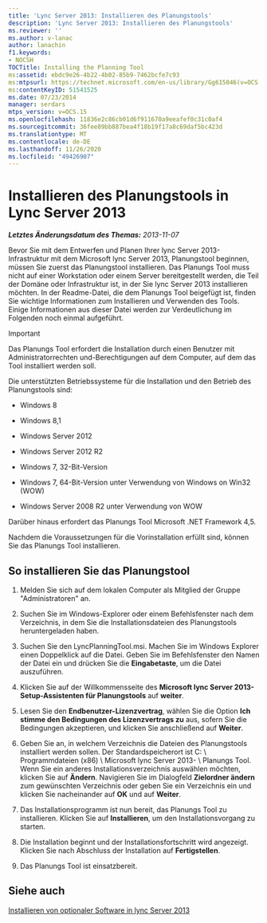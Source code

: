 ```yaml
---
title: 'Lync Server 2013: Installieren des Planungstools'
description: 'Lync Server 2013: Installieren des Planungstools'
ms.reviewer: ''
ms.author: v-lanac
author: lanachin
f1.keywords:
- NOCSH
TOCTitle: Installing the Planning Tool
ms:assetid: ebdc9e26-4b22-4b02-85b9-7462bcfe7c93
ms:mtpsurl: https://technet.microsoft.com/en-us/library/Gg615046(v=OCS.15)
ms:contentKeyID: 51541525
ms.date: 07/23/2014
manager: serdars
mtps_version: v=OCS.15
ms.openlocfilehash: 11836e2c86cb01d6f911670a9eeafef0c31c0af4
ms.sourcegitcommit: 36fee89bb887bea4f18b19f17a8c69daf5bc423d
ms.translationtype: MT
ms.contentlocale: de-DE
ms.lasthandoff: 11/26/2020
ms.locfileid: "49426907"
---
```

# <a name="installing-the-planning-tool-in-lync-server-2013"></a>Installieren des Planungstools in Lync Server 2013

<div data-xmlns="http://www.w3.org/1999/xhtml">

<div class="topic" data-xmlns="http://www.w3.org/1999/xhtml" data-msxsl="urn:schemas-microsoft-com:xslt" data-cs="https://msdn.microsoft.com/">

<div data-asp="https://msdn2.microsoft.com/asp">



</div>

<div id="mainSection">

<div id="mainBody">

<span> </span>

_**Letztes Änderungsdatum des Themas:** 2013-11-07_

Bevor Sie mit dem Entwerfen und Planen Ihrer lync Server 2013-Infrastruktur mit dem Microsoft lync Server 2013, Planungstool beginnen, müssen Sie zuerst das Planungstool installieren. Das Planungs Tool muss nicht auf einer Workstation oder einem Server bereitgestellt werden, die Teil der Domäne oder Infrastruktur ist, in der Sie lync Server 2013 installieren möchten. In der Readme-Datei, die dem Planungs Tool beigefügt ist, finden Sie wichtige Informationen zum Installieren und Verwenden des Tools. Einige Informationen aus dieser Datei werden zur Verdeutlichung im Folgenden noch einmal aufgeführt.

<div>


> [!IMPORTANT]  
> Das Planungs Tool erfordert die Installation durch einen Benutzer mit Administratorrechten und-Berechtigungen auf dem Computer, auf dem das Tool installiert werden soll.



</div>

Die unterstützten Betriebssysteme für die Installation und den Betrieb des Planungstools sind:

  - Windows 8

  - Windows 8,1

  - Windows Server 2012

  - Windows Server 2012 R2

  - Windows 7, 32-Bit-Version

  - Windows 7, 64-Bit-Version unter Verwendung von Windows on Win32 (WOW)

  - Windows Server 2008 R2 unter Verwendung von WOW

Darüber hinaus erfordert das Planungs Tool Microsoft .NET Framework 4,5.

Nachdem die Voraussetzungen für die Vorinstallation erfüllt sind, können Sie das Planungs Tool installieren.

<div>

## <a name="to-install-the-planning-tool"></a>So installieren Sie das Planungstool

1.  Melden Sie sich auf dem lokalen Computer als Mitglied der Gruppe "Administratoren" an.

2.  Suchen Sie im Windows-Explorer oder einem Befehlsfenster nach dem Verzeichnis, in dem Sie die Installationsdateien des Planungstools heruntergeladen haben.

3.  Suchen Sie den LyncPlanningTool.msi. Machen Sie im Windows Explorer einen Doppelklick auf die Datei. Geben Sie im Befehlsfenster den Namen der Datei ein und drücken Sie die **Eingabetaste**, um die Datei auszuführen.

4.  Klicken Sie auf der Willkommensseite des **Microsoft lync Server 2013-Setup-Assistenten für Planungstools** auf **weiter**.

5.  Lesen Sie den **Endbenutzer-Lizenzvertrag**, wählen Sie die Option **Ich stimme den Bedingungen des Lizenzvertrags zu** aus, sofern Sie die Bedingungen akzeptieren, und klicken Sie anschließend auf **Weiter**.

6.  Geben Sie an, in welchem Verzeichnis die Dateien des Planungstools installiert werden sollen. Der Standardspeicherort ist C: \\ Programmdateien (x86) \\ Microsoft lync Server 2013- \\ Planungs Tool. Wenn Sie ein anderes Installationsverzeichnis auswählen möchten, klicken Sie auf **Ändern**. Navigieren Sie im Dialogfeld **Zielordner ändern** zum gewünschten Verzeichnis oder geben Sie ein Verzeichnis ein und klicken Sie nacheinander auf **OK** und auf **Weiter**.

7.  Das Installationsprogramm ist nun bereit, das Planungs Tool zu installieren. Klicken Sie auf **Installieren**, um den Installationsvorgang zu starten.

8.  Die Installation beginnt und der Installationsfortschritt wird angezeigt. Klicken Sie nach Abschluss der Installation auf **Fertigstellen**.

9.  Das Planungs Tool ist einsatzbereit.

</div>

<div>

## <a name="see-also"></a>Siehe auch


[Installieren von optionaler Software in lync Server 2013](lync-server-2013-installing-optional-software.md)  
  

</div>

</div>

<span> </span>

</div>

</div>

</div>

